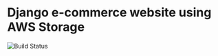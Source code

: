 # Django e-commerce website using AWS Storage

![Build Status](https://travis-ci.org/IoanHadarean/Django-ecommerce.svg?branch=master)